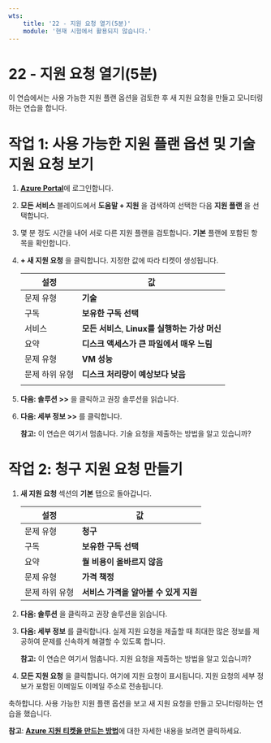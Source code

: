 ```yaml
---
wts:
    title: '22 - 지원 요청 열기(5분)'
    module: '현재 시험에서 활용되지 않습니다.'
---
```

# 22 - 지원 요청 열기(5분)

이 연습에서는 사용 가능한 지원 플랜 옵션을 검토한 후 새 지원 요청을 만들고 모니터링하는 연습을 합니다.

# 작업 1: 사용 가능한 지원 플랜 옵션 및 기술 지원 요청 보기

1. [**Azure Portal**](https://portal.azure.com)에 로그인합니다.

2. **모든 서비스** 블레이드에서 **도움말 + 지원** 을 검색하여 선택한 다음 **지원 플랜** 을 선택합니다.

3. 몇 분 정도 시간을 내어 서로 다른 지원 플랜을 검토합니다. **기본** 플랜에 포함된 항목을 확인합니다. 

4. **+ 새 지원 요청** 을 클릭합니다. 지정한 값에 따라 티켓이 생성됩니다. 

    | 설정 | 값|
    |----|--------|
    | 문제 유형| **기술** |
    | 구독 | **보유한 구독 선택** |
    | 서비스 | **모든 서비스**, **Linux를 실행하는 가상 머신** |
    | 요약 | **디스크 액세스가 큰 파일에서 매우 느림** |
    | 문제 유형 | **VM 성능** |
    | 문제 하위 유형 | **디스크 처리량이 예상보다 낮음** |    
    | | |

5. **다음: 솔루션 >>** 을 클릭하고 권장 솔루션을 읽습니다.

6. **다음: 세부 정보 >>** 를 클릭합니다.   

    **참고:** 이 연습은 여기서 멈춥니다. 기술 요청을 제출하는 방법을 알고 있습니까?

# 작업 2: 청구 지원 요청 만들기

1. **새 지원 요청** 섹션의 **기본** 탭으로 돌아갑니다. 

    | 설정 | 값|
    |----|--------|
    | 문제 유형| **청구** |
    | 구독 | **보유한 구독 선택** |
    | 요약 | **월 비용이 올바르지 않음** |
    | 문제 유형 | **가격 책정** |
    | 문제 하위 유형 | **서비스 가격을 알아볼 수 있게 지원** |    

2. **다음: 솔루션** 을 클릭하고 권장 솔루션을 읽습니다.

3. **다음: 세부 정보** 를 클릭합니다.  실제 지원 요청을 제출할 때 최대한 많은 정보를 제공하여 문제를 신속하게 해결할 수 있도록 합니다. 

    **참고:** 이 연습은 여기서 멈춥니다. 지원 요청을 제출하는 방법을 알고 있습니까?

4. **모든 지원 요청** 을 클릭합니다. 여기에 지원 요청이 표시됩니다. 지원 요청의 세부 정보가 포함된 이메일도 이메일 주소로 전송됩니다.

축하합니다. 사용 가능한 지원 플랜 옵션을 보고 새 지원 요청을 만들고 모니터링하는 연습을 했습니다.

**참고**: [**Azure 지원 티켓을 만드는 방법**](https://azure.microsoft.com/ko-kr/support/create-ticket)에 대한 자세한 내용을 보려면 클릭하세요.
